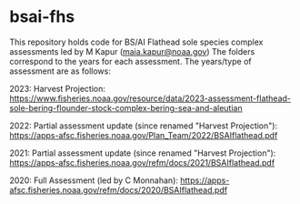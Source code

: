 # bsai-fhs

This repository holds code for BS/AI Flathead sole species complex assessments led by M Kapur (maia.kapur@noaa.gov)
The folders correspond to the years for each assessment. The years/type of assessment are as follows:

2023: Harvest Projection: https://www.fisheries.noaa.gov/resource/data/2023-assessment-flathead-sole-bering-flounder-stock-complex-bering-sea-and-aleutian

2022: Partial assessment update (since renamed "Harvest Projection"): https://apps-afsc.fisheries.noaa.gov/Plan_Team/2022/BSAIflathead.pdf 

2021: Partial assessment update (since renamed "Harvest Projection"): https://apps-afsc.fisheries.noaa.gov/refm/docs/2021/BSAIflathead.pdf

2020: Full Assessment (led by C Monnahan): https://apps-afsc.fisheries.noaa.gov/refm/docs/2020/BSAIflathead.pdf


